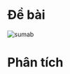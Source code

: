 # Đề bài
![sumab](https://github.com/VanHoang110802/Competitive_Programming/assets/108053955/5b6fe1af-4519-4963-aa96-191a1d183225)

# Phân tích
